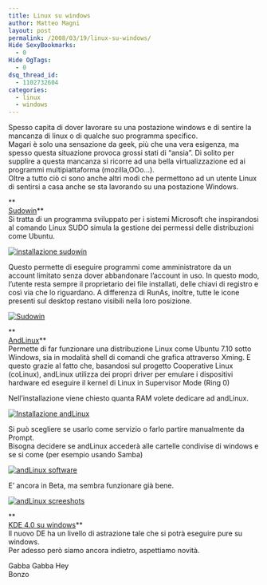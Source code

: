 ```yaml
---
title: Linux su windows
author: Matteo Magni
layout: post
permalink: /2008/03/19/linux-su-windows/
Hide SexyBookmarks:
  - 0
Hide OgTags:
  - 0
dsq_thread_id:
  - 1102732604
categories:
  - linux
  - windows
---
```

Spesso capita di dover lavorare su una postazione windows e di sentire la mancanza di linux o di qualche suo programma specifico.  
Magari è solo una sensazione da geek, più che una vera esigenza, ma spesso questa situazione provoca grossi stati di &#8220;ansia&#8221;. Di solito per supplire a questa mancanza si ricorre ad una bella virtualizzazione ed ai programmi multipiattaforma (mozilla,OOo&#8230;).  
Oltre a tutto ciò ci sono anche altri modi che permettono ad un utente Linux di sentirsi a casa anche se sta lavorando su una postazione Windows.

**  
[Sudowin][1]**  
Si tratta di un programma sviluppato per i sistemi Microsoft che inspirandosi al comando Linux SUDO simula la gestione dei permessi delle distribuzioni come Ubuntu.

<a rel="shadowbox" href='http://magni.me/wp-content/uploads/2008/03/01_sudowin.png' title='installazione sudowin' class="option"><img src='http://magni.me/wp-content/uploads/2008/03/01_sudowin.thumbnail.png' alt='installazione sudowin' /></a>

Questo permette di eseguire programmi come amministratore da un account limitato senza dover abbandonare l&#8217;account in uso. In questo modo, l&#8217;utente resta sempre il proprietario dei file installati, delle chiavi di registro e così via che lo riguardano. A differenza di RunAs, inoltre, tutte le icone presenti sul desktop restano visibili nella loro posizione.

<a rel="shadowbox" href='http://magni.me/wp-content/uploads/2008/03/02_sudowin1.png' title='Sudowin' class="option"><img src='http://magni.me/wp-content/uploads/2008/03/02_sudowin1.thumbnail.png' alt='Sudowin' /></a>

**  
[AndLinux][2]**  
Permette di far funzionare una distribuzione Linux come Ubuntu 7.10 sotto Windows, sia in modalità shell di comandi che grafica attraverso Xming. E questo grazie al fatto che, basandosi sul progetto Cooperative Linux (coLinux), andLinux utilizza dei propri driver per emulare i dispositivi hardware ed eseguire il kernel di Linux in Supervisor Mode (Ring 0)

Nell&#8217;installazione viene chiesto quanta RAM volete dedicare ad andLinux.

<a rel="shadowbox" href='http://magni.me/wp-content/uploads/2008/03/03_andlinux.png' title='Installazione andLinux' class="option"><img src='http://magni.me/wp-content/uploads/2008/03/03_andlinux.thumbnail.png' alt='Installazione andLinux' /></a>

Si può scegliere se usarlo come servizio o farlo partire manualmente da Prompt.  
Bisogna decidere se andLinux accederà alle cartelle condivise di windows e se si come (per esempio usando Samba)

<a rel="shadowbox" href='http://magni.me/wp-content/uploads/2008/03/04_andlinux1.png' title='andLinux software' class="option"><img src='http://magni.me/wp-content/uploads/2008/03/04_andlinux1.thumbnail.png' alt='andLinux software' /></a>

E&#8217; ancora in Beta, ma sembra funzionare già bene.

<a rel="shadowbox" href='http://magni.me/wp-content/uploads/2008/03/05_andlinux.png' title='andLinux screeshots' class="option"><img src='http://magni.me/wp-content/uploads/2008/03/05_andlinux.thumbnail.png' alt='andLinux screeshots' /></a>

**  
[KDE 4.0 su windows][3]**  
Il nuovo DE ha un livello di astrazione tale che si potrà eseguire pure su windows.  
Per adesso però siamo ancora indietro, aspettiamo novità.

Gabba Gabba Hey  
Bonzo

<div class='kindleWidget kindleLight' >
  
</div>



 [1]: http://sourceforge.net/projects/sudowin/
 [2]: http://www.andlinux.org/
 [3]: http://windows.kde.org/